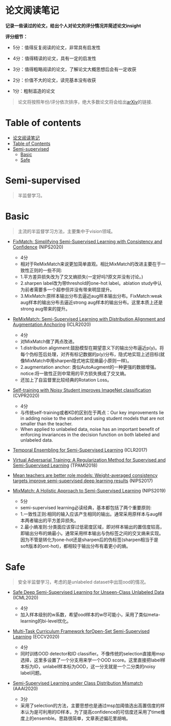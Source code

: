 # 论文阅读笔记

**记录一些读过的论文，给出个人对论文的评分情况并简述论文insight**

**评分细节：** 

- 5分：值得反复阅读的论文，非常具有启发性

- 4分：值得精读的论文，具有一定的启发性

- 3分：值得粗略阅读的论文，了解论文大概思想后会有一定收获

- 2分：价值不大的论文，读完基本没有收获

- 1分：粗制滥造的论文

> 论文将按照年份/评分依次排序，绝大多数论文将会给出[arXiv](https://arxiv.org/)的链接.


# Table of contents

- [论文阅读笔记](#论文阅读笔记)
- [Table of Contents](#table-of-contents)
- [Semi-supervised](#semi-supervised)
    - [Basic](#basic)
    - [Safe](#safe)

# Semi-supervised

> 半监督学习。

# Basic

> 主流的半监督学习方法，主要集中于vision领域。

- [FixMatch: Simplifying Semi-Supervised Learning with Consistency and Confidence](https://arxiv.org/abs/2001.07685) (NIPS2020)
    - 4分
    - 相对于ReMixMatch来说更加简单直观。相比MixMatch的改进主要在于一致性正则的一些不同:
    - 1.平方差异损失改为了交叉熵损失(一定好吗?原文并没有讨论。)
    - 2.sharpen label改为带threshold的one-hot label。ablation study中认为前者需要多一个超参但并没有带来明显提升。
    - 3.MixMatch:原样本输出分布去逼近aug样本输出分布。FixMatch:weak aug样本的输出分布去逼近strong aug样本的输出分布。这里本质上还是strong aug带来的提升。

- [ReMixMatch: Semi-Supervised Learning with Distribution Alignment and Augmentation Anchoring](https://arxiv.org/abs/1911.09785) (ICLR2020)
    - 4分
    - 对MixMatch做了两点改进。
    - 1.distribution alignment:鼓励模型在期望意义下的输出分布逼近p(y)。将每个伪标签后处理，对齐有标记数据的p(y)分布，隐式地实现上述目标(就像MixMatch中用sharpen隐式地实现熵最小原则一样)。
    - 2.augmentation anchor: 类似AutoAugment的一种更强的数据增强。notice:将一致性正则中常用的平方损失换成了交叉熵。
    - 还加上了自监督里比较经典的Rotation Loss。

- [Self-training with Noisy Student improves ImageNet classification](https://arxiv.org/abs/1911.04252) (CVPR2020)
    - 4分
    - 与传统self-training或者KD的区别在于两点：Our  key  improvements  lie  in  adding  noise  to  the  student and using student models that are not smaller than the teacher.
    - When applied to unlabeled data, noise has an important benefit of enforcing invariances in the decision function on both labeled and unlabeled data.

- [Temporal Ensembling for Semi-Supervised Learning](https://arxiv.org/abs/1610.02242) (ICLR2017)
- [Virtual Adversarial Training: A Regularization Method for Supervised and Semi-Supervised Learning](https://arxiv.org/abs/1704.03976) (TPAMI2018)
- [Mean teachers are better role models: Weight-averaged consistency targets improve semi-supervised deep learning results](https://arxiv.org/abs/1703.01780) (NIPS2017)
- [MixMatch: A Holistic Approach to Semi-Supervised Learning](https://arxiv.org/abs/1905.02249) (NIPS2019)
    - 5分
    - semi-supervised learning必读经典，基本都包括了两个重要原则:
    - 1.一致性正则:相同的输入应该产生相同的输出。通常采用原样本与aug样本两者输出的平方差异损失。
    - 2.最小熵准则:分类面应该穿过低密度区域，即对样本输出的置信度较高，即输出分布的熵最小。通常采用样本输出与伪标签之间的交叉熵来实现。因为不管是转化为one-hot还是sharpen后的伪标签(sharpen相当于是soft版本的ont-hot)，都相较于输出分布有着更小的熵。


# Safe

> 安全半监督学习，考虑的是unlabeled dataset中出现ood的情况。

- [Safe Deep Semi-Supervised Learning for Unseen-Class Unlabeled Data](http://proceedings.mlr.press/v119/guo20i.html) (ICML2020)
    - 4分
    - 加入样本级别的w系数，希望ood样本的w尽可能小，采用了类似meta-learning的bi-level优化。

- [Multi-Task Curriculum Framework forOpen-Set Semi-Supervised Learning](https://arxiv.org/abs/2007.11330) (ECCV2020)
    - 4分
    - 同时训练OOD detector和ID classifier。不像传统的selection直接用msp选择，这里多设置了一个分支用来学一个OOD score。这里直接把label样本标为ID，unlabel样本标为OOD，这一分支就是一个二分类的noisy label问题。

- [Semi-Supervised Learning under Class Distribution Mismatch](https://ojs.aaai.org/index.php/AAAI/article/view/5763) (AAAI2020)
    - 3分
    - 采用了selection的方法，主要思想也是通过msp加阈值选出高置信度的样本认为是可利用的ID样本，为了提高confidence的可信度还采用了time维度上的ensemble。思路很简单，文章表述偏花里胡哨。

